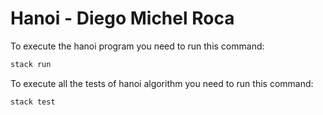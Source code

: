 # Hanoi - Diego Michel Roca

To execute the hanoi program you need to run this command:

```bash
stack run
```

To execute all the tests of hanoi algorithm you need to run this command:

```bash
stack test
```
